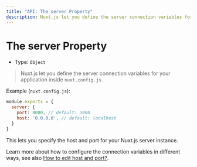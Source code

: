 ```yaml
---
title: "API: The server Property"
description: Nuxt.js let you define the server connection variables for your application inside `nuxt.config.js`.
---
```


# The server Property

- Type: `Object`

> Nuxt.js let you define the server connection variables for your application inside `nuxt.config.js`.

Example (`nuxt.config.js`):

```js
module.exports = {
  server: {
    port: 8000, // default: 3000
    host: '0.0.0.0', // default: localhost
  }
}
```

This lets you specify the host and port for your Nuxt.js server instance.

Learn more about how to configure the connection variables in different ways, see also [How to edit host and port?](/faq/host-port).